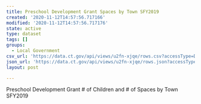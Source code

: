 ```yaml
---
title: Preschool Development Grant Spaces by Town SFY2019
created: '2020-11-12T14:57:56.717166'
modified: '2020-11-12T14:57:56.717176'
state: active
type: dataset
tags: []
groups:
  - Local Government
csv_url: 'https://data.ct.gov/api/views/u2fn-xjqe/rows.csv?accessType=DOWNLOAD'
json_url: 'https://data.ct.gov/api/views/u2fn-xjqe/rows.json?accessType=DOWNLOAD'
layout: post

---
```

Preschool Development Grant # of Children and # of Spaces by Town SFY2019
